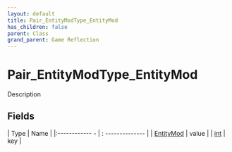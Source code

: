 ```yaml
---
layout: default
title: Pair_EntityModType_EntityMod
has_children: false
parent: Class
grand_parent: Game Reflection
---
```

# Pair_EntityModType_EntityMod
Description 

## Fields
| Type | Name |
|:------------ - | : -------------- |
| [EntityMod](game-reflection/classes/entity_mod.md) | value |
| [int](game-reflection/enums/int.md) | key |

